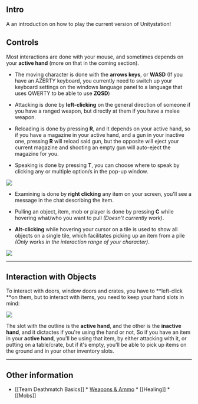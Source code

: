 ## Intro
A an introduction on how to play the current version of Unitystation!

## Controls
Most interactions are done with your mouse, and sometimes depends on your **active hand** (more on that in the coming section).

* The moving character is done with the **arrows keys**, or **WASD** (If you have an AZERTY keyboard, you currently need to switch up your keyboard settings on the windows language panel to a language that uses QWERTY to be able to use **ZQSD**)

* Attacking is done by **left-clicking** on the general direction of someone if you have a ranged weapon, but directly at them if you have a melee weapon.

* Reloading is done by pressing **R**, and it depends on your active hand, so if you have a magazine in your active hand, and a gun in your inactive one, pressing **R** will reload said gun, but the opposite will eject your current magazine and shooting an empty gun will auto-eject the magazine for you.

* Speaking is done by pressing **T**, you can choose where to speak by clicking any or multiple option/s in the pop-up window.

![](https://cdn.discordapp.com/attachments/396639864214257676/402182472034418698/unknown.png)

* Examining is done by **right clicking** any item on your screen, you'll see a message in the chat describing the item. 

* Pulling an object, item, mob or player is done by pressing **C** while hovering what/who you want to pull _(Doesn't currently work)_.

* **Alt-clicking** while hovering your cursor on a tile is used to show all objects on a single tile, which facilitates picking up an item from a pile _(Only works in the interaction range of your character)_.

![](https://cdn.discordapp.com/attachments/396639864214257676/402183607642357774/unknown.png)

***

## Interaction with Objects
To interact with doors, window doors and crates, you have to **left-click **on them, but to interact with items, you need to keep your hand slots in mind:

![](https://cdn.discordapp.com/attachments/396639864214257676/402175481216237570/unknown.png)

The slot with the outline is the **active hand**, and the other is the **inactive hand**, and it dictactes if you're using the hand or not, 
So if you have an item in your **active hand**, you'll be using that item, by either attacking with it, or putting on a table/crate, but if it's empty, you'll be able to pick up items on the ground and in your other inventory slots.

***

## Other information

   * [[Team Deathmatch Basics]]
    * [Weapons & Ammo](https://github.com/unitystation/unitystation/wiki/Weapons-&-Ammo)
    * [[Healing]]
    * [[Mobs]]



